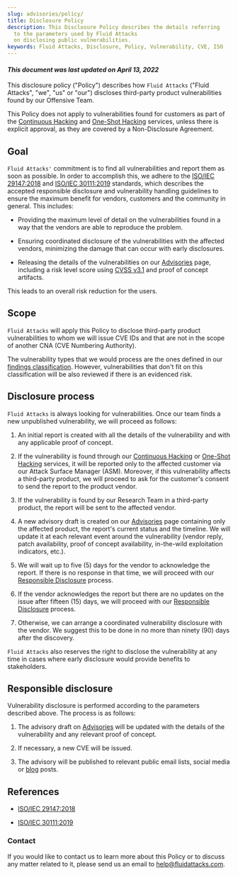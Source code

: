 ```yaml
---
slug: advisories/policy/
title: Disclosure Policy
description: This Disclosure Policy describes the details referring
  to the parameters used by Fluid Attacks
  on disclosing public vulnerabilities.
keywords: Fluid Attacks, Disclosure, Policy, Vulnerability, CVE, ISO
---
```


#### *This document was last updated on April 13, 2022*

This disclosure policy ("Policy") describes how `Fluid Attacks` ("Fluid
Attacks", "we", "us" or "our") discloses third-party product
vulnerabilities found by our Offensive Team.

This Policy does not apply to vulnerabilities found for customers as
part of the [Continuous Hacking](../../services/continuous-hacking) and
[One-Shot Hacking](../../services/one-shot-hacking) services, unless
there is explicit approval, as they are covered by a Non-Disclosure
Agreement.

## Goal

`Fluid Attacks'` commitment is to find all vulnerabilities and report
them as soon as possible. In order to accomplish this, we adhere to the
[ISO/IEC 29147:2018](https://www.iso.org/standard/72311.html) and
[ISO/IEC 30111:2019](https://www.iso.org/standard/69725.html) standards,
which describes the accepted responsible disclosure and vulnerability
handling guidelines to ensure the maximum benefit for vendors, customers
and the community in general. This includes:

- Providing the maximum level of detail on the vulnerabilities found
  in a way that the vendors are able to reproduce the problem.

- Ensuring coordinated disclosure of the vulnerabilities with the
  affected vendors, minimizing the damage that can occur with early
  disclosures.

- Releasing the details of the vulnerabilities on our
  [Advisories](../) page, including a risk level score using [CVSS
  v3.1](https://www.first.org/cvss/calculator/3.1) and proof of
  concept artifacts.

This leads to an overall risk reduction for the users.

## Scope

`Fluid Attacks` will apply this Policy to disclose third-party product
vulnerabilities to whom we will issue CVE IDs and that are not in the
scope of another CNA (CVE Numbering Authority).

The vulnerability types that we would process are the ones defined in
our [findings classification](https://docs.fluidattacks.com/criteria/vulnerabilities/).
However, vulnerabilities that don't fit on this classification will be
also reviewed if there is an evidenced risk.

## Disclosure process

`Fluid Attacks` is always looking for vulnerabilities. Once our team
finds a new unpublished vulnerability, we will proceed as follows:

1. An initial report is created with all the details of the
    vulnerability and with any applicable proof of concept.

2. If the vulnerability is found through our [Continuous
    Hacking](../../services/continuous-hacking) or [One-Shot
    Hacking](../../services/one-shot-hacking) services, it will be
    reported only to the affected customer via our Attack Surface
    Manager (ASM).
    Moreover,
    if this vulnerability affects a third-party product,
    we will proceed to ask for the customer's consent
    to send the report to the product vendor.

3. If the vulnerability is found by our Research Team in a third-party
    product, the report will be sent to the affected vendor.

4. A new advisory draft is created on our [Advisories](../) page
    containing only the affected product, the report's current status
    and the timeline. We will update it at each relevant event around
    the vulnerability (vendor reply, patch availability, proof of
    concept availability, in-the-wild exploitation indicators, etc.).

5. We will wait up to five (5) days for the vendor to acknowledge the
    report. If there is no response in that time, we will proceed with
    our [Responsible Disclosure](#Responsible_disclosure) process.

6. If the vendor acknowledges the report but there are no updates on
    the issue after fifteen (15) days, we will proceed with our
    [Responsible Disclosure](#Responsible_disclosure) process.

7. Otherwise, we can arrange a coordinated vulnerability disclosure
    with the vendor. We suggest this to be done in no more than ninety
    (90) days after the discovery.

`Fluid Attacks` also reserves the right to disclose the vulnerability at
any time in cases where early disclosure would provide benefits to
stakeholders.

## Responsible disclosure

Vulnerability disclosure is performed according to the parameters
described above. The process is as follows:

1. The advisory draft on [Advisories](../) will be updated with the
    details of the vulnerability and any relevant proof of concept.

2. If necessary, a new CVE will be issued.

3. The advisory will be published to relevant public email lists,
    social media or [blog](../../blog/) posts.

## References

- [ISO/IEC 29147:2018](https://www.iso.org/standard/72311.html)

- [ISO/IEC 30111:2019](https://www.iso.org/standard/69725.html)

### Contact

If you would like to contact us to learn more about this Policy or to
discuss any matter related to it,
please send us an email to help@fluidattacks.com.
